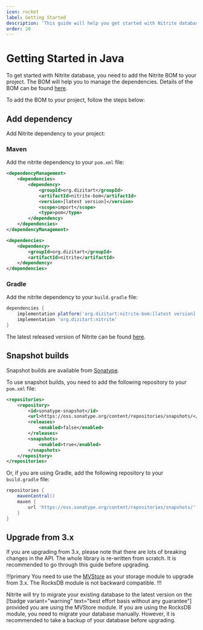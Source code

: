 ```yaml
---
icon: rocket
label: Getting Started
description: 'This guide will help you get started with Nitrite database. It will show you how to create a database, create a collection, insert documents, and query documents in Java.'
order: 20
---
```


# Getting Started in Java

To get started with Nitrite database, you need to add the Nitrite BOM to your project. The BOM will help you to manage the dependencies. Details of the BOM can be found [here](modules/module-system.md#nitrite-bill-of-materials).

To add the BOM to your project, follow the steps below:

## Add dependency

Add Nitrite dependency to your project:

### Maven

Add the nitrite dependency to your `pom.xml` file:

```xml
<dependencyManagement>
    <dependencies>
        <dependency>
            <groupId>org.dizitart</groupId>
            <artifactId>nitrite-bom</artifactId>
            <version>[latest version]</version>
            <scope>import</scope>
            <type>pom</type>
        </dependency>
    </dependencies>
</dependencyManagement>

<dependencies>
    <dependency>
        <groupId>org.dizitart</groupId>
        <artifactId>nitrite</artifactId>
    </dependency>
</dependencies>
```

### Gradle

Add the nitrite dependency to your `build.gradle` file:

```groovy
dependencies {
    implementation platform('org.dizitart:nitrite-bom:[latest version]')
    implementation 'org.dizitart:nitrite'
}
```

The latest released version of Nitrite can be found [here](https://mvnrepository.com/artifact/org.dizitart/nitrite).


## Snapshot builds

Snapshot builds are available from [Sonatype](https://oss.sonatype.org/content/repositories/snapshots/org/dizitart/nitrite-bom/).

To use snapshot builds, you need to add the following repository to your `pom.xml` file:

```xml
<repositories>
    <repository>
        <id>sonatype-snapshot</id>
        <url>https://oss.sonatype.org/content/repositories/snapshots/</url>
        <releases>
            <enabled>false</enabled>
        </releases>
        <snapshots>
            <enabled>true</enabled>
        </snapshots>
    </repository>
</repositories>
```

Or, if you are using Gradle, add the following repository to your `build.gradle` file:

```groovy
repositories {
    mavenCentral()
    maven {
        url 'https://oss.sonatype.org/content/repositories/snapshots/'
    }
}
```

## Upgrade from 3.x

If you are upgrading from 3.x, please note that there are lots of breaking changes in the API. The whole library is re-written from scratch. It is recommended to go through this guide before upgrading. 

!!!primary
You need to use the [MVStore](modules/store-modules/mvstore.md) as your storage module to upgrade from 3.x. The RocksDB module is not backward compatible.
!!!

Nitrite will try to migrate your existing database to the latest version on the [!badge variant="warning" text="best effort basis without any guarantee"] provided you are using the MVStore module. If you are using the RocksDB module, you need to migrate your database manually. However, it is recommended to take a backup of your database before upgrading.